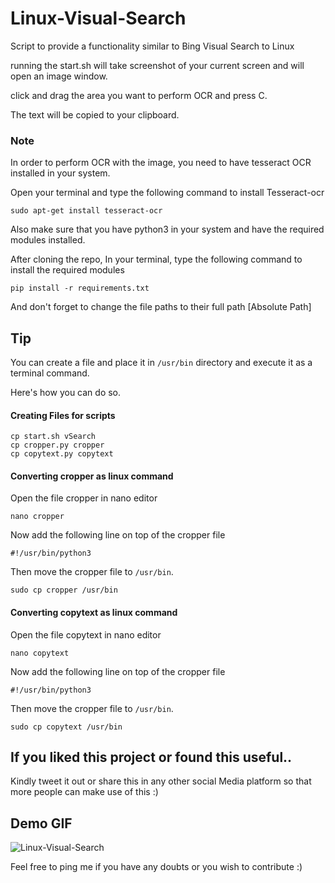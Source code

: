 # Linux-Visual-Search
Script to provide a functionality similar to Bing Visual Search to Linux

running the start.sh will take screenshot of your current screen and will open an image window.

click and drag the area you want to perform OCR and press C.

The text will be copied to your clipboard.

### Note

In order to perform OCR with the image, you need to have tesseract OCR installed in your system.

Open your terminal and type the following command to install Tesseract-ocr

```
sudo apt-get install tesseract-ocr
```

Also make sure that you have python3 in your system and have the required modules installed. 

After cloning the repo, In your terminal, type the following command to install the required modules

```
pip install -r requirements.txt
```

And don't forget to change the file paths to their full path [Absolute Path]

## Tip
You can create a file and place it in ```/usr/bin``` directory and execute it as a terminal command. </br>

Here's how you can do so. </br>
#### Creating Files for scripts
```
cp start.sh vSearch
cp cropper.py cropper
cp copytext.py copytext
```
#### Converting cropper as linux command
Open the file cropper in nano editor
```
nano cropper
```
Now add the following line on top of the cropper file
```
#!/usr/bin/python3
```
Then move the cropper file to ```/usr/bin```.
```
sudo cp cropper /usr/bin
```
#### Converting copytext as linux command
Open the file copytext in nano editor
```
nano copytext
```
Now add the following line on top of the cropper file
```
#!/usr/bin/python3
```
Then move the cropper file to ```/usr/bin```.
```
sudo cp copytext /usr/bin
```

## If you liked this project or found this useful..

Kindly tweet it out or share this in any other social Media platform so that more people can make use of this :)

## Demo GIF

![Linux-Visual-Search](https://user-images.githubusercontent.com/74530357/120639861-73f90880-c48f-11eb-8a3d-398eba5303c3.gif)


Feel free to ping me if you have any doubts or you wish to contribute :)

